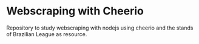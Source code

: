 # Webscraping with Cheerio

Repository to study webscraping with nodejs using cheerio and the stands of Brazilian League as resource.
